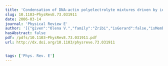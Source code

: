 ```yaml
---
title: 'Condensation of DNA-actin polyelectrolyte mixtures driven by ions of different valences'
slug: 10.1103~PhysRevE.73.031911
date: 2006-03-14
journal: 'Physical Review E'
author: '[{"given":"Olena V.","family":"Zribi","isGerard":false,"isMember":false,"isFirst":false,"isCorresponding":false},{"given":"Hee","family":"Kyung","isGerard":false,"isMember":false,"isFirst":false,"isCorresponding":false},{"given":"Ramin","family":"Golestanian","isGerard":false,"isMember":false,"isFirst":false,"isCorresponding":false},{"given":"Tanniemola B.","family":"Liverpool","isGerard":false,"isMember":false,"isFirst":false,"isCorresponding":false},{"given":"Gerard C. L.","family":"Wong","isGerard":true,"isMember":true,"isFirst":false,"isCorresponding":false}]'
hasAbstract: false
pdf: /pdfs/10.1103~PhysRevE.73.031911.pdf
url: http://dx.doi.org/10.1103/physreve.73.031911


tags: ['Phys. Rev. E']
---
```

<!--truncate-->